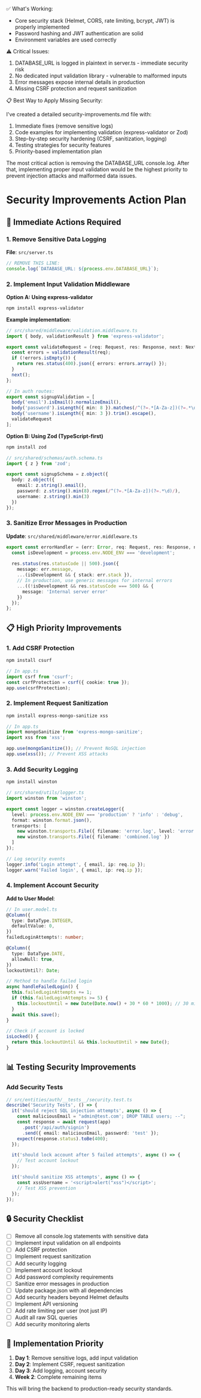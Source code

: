   ✅ What's Working:

  - Core security stack (Helmet, CORS, rate limiting, bcrypt, JWT) is properly implemented
  - Password hashing and JWT authentication are solid
  - Environment variables are used correctly

  ⚠️ Critical Issues:

  1. DATABASE_URL is logged in plaintext in server.ts - immediate security risk
  2. No dedicated input validation library - vulnerable to malformed inputs
  3. Error messages expose internal details in production
  4. Missing CSRF protection and request sanitization

  📋 Best Way to Apply Missing Security:

  I've created a detailed security-improvements.md file with:
  1. Immediate fixes (remove sensitive logs)
  2. Code examples for implementing validation (express-validator or Zod)
  3. Step-by-step security hardening (CSRF, sanitization, logging)
  4. Testing strategies for security features
  5. Priority-based implementation plan

  The most critical action is removing the DATABASE_URL console.log. After that, implementing proper input validation would
  be the highest priority to prevent injection attacks and malformed data issues.

# Security Improvements Action Plan

## 🚨 Immediate Actions Required

### 1. Remove Sensitive Data Logging
**File**: `src/server.ts`
```typescript
// REMOVE THIS LINE:
console.log(`DATABASE_URL: ${process.env.DATABASE_URL}`);
```

### 2. Implement Input Validation Middleware

**Option A: Using express-validator**
```bash
npm install express-validator
```

**Example implementation**:
```typescript
// src/shared/middleware/validation.middleware.ts
import { body, validationResult } from 'express-validator';

export const validateRequest = (req: Request, res: Response, next: NextFunction) => {
  const errors = validationResult(req);
  if (!errors.isEmpty()) {
    return res.status(400).json({ errors: errors.array() });
  }
  next();
};

// In auth routes:
export const signupValidation = [
  body('email').isEmail().normalizeEmail(),
  body('password').isLength({ min: 8 }).matches(/^(?=.*[A-Za-z])(?=.*\d)/),
  body('username').isLength({ min: 3 }).trim().escape(),
  validateRequest
];
```

**Option B: Using Zod (TypeScript-first)**
```bash
npm install zod
```

```typescript
// src/shared/schemas/auth.schema.ts
import { z } from 'zod';

export const signupSchema = z.object({
  body: z.object({
    email: z.string().email(),
    password: z.string().min(8).regex(/^(?=.*[A-Za-z])(?=.*\d)/),
    username: z.string().min(3)
  })
});
```

### 3. Sanitize Error Messages in Production

**Update**: `src/shared/middleware/error.middleware.ts`
```typescript
export const errorHandler = (err: Error, req: Request, res: Response, next: NextFunction) => {
  const isDevelopment = process.env.NODE_ENV === 'development';
  
  res.status(res.statusCode || 500).json({
    message: err.message,
    ...(isDevelopment && { stack: err.stack }),
    // In production, use generic messages for internal errors
    ...((!isDevelopment && res.statusCode === 500) && { 
      message: 'Internal server error' 
    })
  });
};
```

## 📋 High Priority Improvements

### 1. Add CSRF Protection
```bash
npm install csurf
```

```typescript
// In app.ts
import csrf from 'csurf';
const csrfProtection = csrf({ cookie: true });
app.use(csrfProtection);
```

### 2. Implement Request Sanitization
```bash
npm install express-mongo-sanitize xss
```

```typescript
// In app.ts
import mongoSanitize from 'express-mongo-sanitize';
import xss from 'xss';

app.use(mongoSanitize()); // Prevent NoSQL injection
app.use(xss()); // Prevent XSS attacks
```

### 3. Add Security Logging
```bash
npm install winston
```

```typescript
// src/shared/utils/logger.ts
import winston from 'winston';

export const logger = winston.createLogger({
  level: process.env.NODE_ENV === 'production' ? 'info' : 'debug',
  format: winston.format.json(),
  transports: [
    new winston.transports.File({ filename: 'error.log', level: 'error' }),
    new winston.transports.File({ filename: 'combined.log' })
  ]
});

// Log security events
logger.info('Login attempt', { email, ip: req.ip });
logger.warn('Failed login', { email, ip: req.ip });
```

### 4. Implement Account Security

**Add to User Model**:
```typescript
// In user.model.ts
@Column({
  type: DataType.INTEGER,
  defaultValue: 0,
})
failedLoginAttempts!: number;

@Column({
  type: DataType.DATE,
  allowNull: true,
})
lockoutUntil?: Date;

// Method to handle failed login
async handleFailedLogin() {
  this.failedLoginAttempts += 1;
  if (this.failedLoginAttempts >= 5) {
    this.lockoutUntil = new Date(Date.now() + 30 * 60 * 1000); // 30 min lockout
  }
  await this.save();
}

// Check if account is locked
isLocked() {
  return this.lockoutUntil && this.lockoutUntil > new Date();
}
```

## 📊 Testing Security Improvements

### Add Security Tests
```typescript
// src/entities/auth/__tests__/security.test.ts
describe('Security Tests', () => {
  it('should reject SQL injection attempts', async () => {
    const maliciousEmail = "admin@test.com'; DROP TABLE users; --";
    const response = await request(app)
      .post('/api/auth/signin')
      .send({ email: maliciousEmail, password: 'test' });
    expect(response.status).toBe(400);
  });

  it('should lock account after 5 failed attempts', async () => {
    // Test account lockout
  });

  it('should sanitize XSS attempts', async () => {
    const xssUsername = '<script>alert("xss")</script>';
    // Test XSS prevention
  });
});
```

## 🔒 Security Checklist

- [ ] Remove all console.log statements with sensitive data
- [ ] Implement input validation on all endpoints
- [ ] Add CSRF protection
- [ ] Implement request sanitization
- [ ] Add security logging
- [ ] Implement account lockout
- [ ] Add password complexity requirements
- [ ] Sanitize error messages in production
- [ ] Update package.json with all dependencies
- [ ] Add security headers beyond Helmet defaults
- [ ] Implement API versioning
- [ ] Add rate limiting per user (not just IP)
- [ ] Audit all raw SQL queries
- [ ] Add security monitoring alerts

## 🚀 Implementation Priority

1. **Day 1**: Remove sensitive logs, add input validation
2. **Day 2**: Implement CSRF, request sanitization
3. **Day 3**: Add logging, account security
4. **Week 2**: Complete remaining items

This will bring the backend to production-ready security standards.